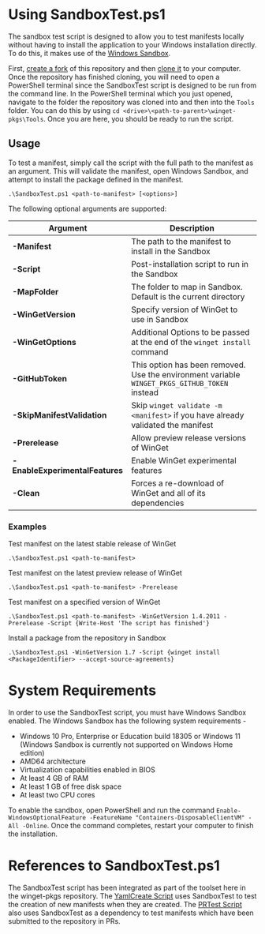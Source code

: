 # Using SandboxTest.ps1
The sandbox test script is designed to allow you to test manifests locally without having to install the application to your Windows installation directly. To do this, it makes use of the [Windows Sandbox](https://docs.microsoft.com/windows/security/threat-protection/windows-sandbox/windows-sandbox-overview).

First, [create a fork](https://docs.github.com/get-started/quickstart/fork-a-repo) of this repository and then [clone it](https://docs.github.com/repositories/creating-and-managing-repositories/cloning-a-repository) to your computer. Once the repository has finished cloning, you will need to open a PowerShell terminal since the SandboxTest script is designed to be run from the command line. In the PowerShell terminal which you just opened, navigate to the folder the repository was cloned into and then into the `Tools` folder. You can do this by using `cd <drive>\<path-to-parent>\winget-pkgs\Tools`. Once you are here, you should be ready to run the script.

## Usage

To test a manifest, simply call the script with the full path to the manifest as an argument. This will validate the manifest, open Windows Sandbox, and attempt to install the package defined in the manifest.

```raw
.\SandboxTest.ps1 <path-to-manifest> [<options>]
```
The following optional arguments are supported:

| Argument | Description |
|-------------|-------------|
| **-Manifest** | The path to the manifest to install in the Sandbox |
| **-Script** | Post-installation script to run in the Sandbox |
| **-MapFolder** | The folder to map in Sandbox. Default is the current directory |
| **-WinGetVersion** | Specify version of WinGet to use in Sandbox |
| **-WinGetOptions** | Additional Options to be passed at the end of the `winget install` command |
| **-GitHubToken** | This option has been removed. Use the environment variable `WINGET_PKGS_GITHUB_TOKEN` instead |
| **-SkipManifestValidation** | Skip `winget validate -m <manifest>` if you have already validated the manifest |
| **-Prerelease** | Allow preview release versions of WinGet |
| **-EnableExperimentalFeatures** | Enable WinGet experimental features |
| **-Clean** | Forces a re-download of WinGet and all of its dependencies |

### Examples

Test manifest on the latest stable release of WinGet

```raw
.\SandboxTest.ps1 <path-to-manifest>
```

Test manifest on the latest preview release of WinGet

```raw
.\SandboxTest.ps1 <path-to-manifest> -Prerelease
```

Test manifest on a specified version of WinGet

```raw
.\SandboxTest.ps1 <path-to-manifest> -WinGetVersion 1.4.2011 -Prerelease -Script {Write-Host 'The script has finished'}
```

Install a package from the repository in Sandbox

```raw
.\SandboxTest.ps1 -WinGetVersion 1.7 -Script {winget install <PackageIdentifier> --accept-source-agreements}
```

# System Requirements

In order to use the SandboxTest script, you must have Windows Sandbox enabled. The Windows Sandbox has the following system requirements -
* Windows 10 Pro, Enterprise or Education build 18305 or Windows 11 (Windows Sandbox is currently not supported on Windows Home edition)
* AMD64 architecture
* Virtualization capabilities enabled in BIOS
* At least 4 GB of RAM
* At least 1 GB of free disk space
* At least two CPU cores

To enable the sandbox, open PowerShell and run the command `Enable-WindowsOptionalFeature -FeatureName "Containers-DisposableClientVM" -All -Online`. Once the command completes, restart your computer to finish the installation.

# References to SandboxTest.ps1

The SandboxTest script has been integrated as part of the toolset here in the winget-pkgs repository. The [YamlCreate Script](../../Tools/YamlCreate.ps1) uses SandboxTest to test the creation of new manifests when they are created. The [PRTest Script](../../Tools/PRTest.ps1) also uses SandboxTest as a dependency to test manifests which have been submitted to the repository in PRs.
